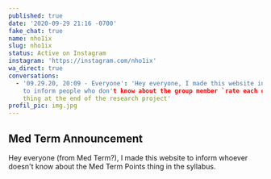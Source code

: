 ```yaml
---
published: true
date: '2020-09-29 21:16 -0700'
fake_chat: true
name: nho1ix
slug: nho1ix
status: Active on Instagram
instagram: 'https://instagram.com/nho1ix'
wa_direct: true
conversations:
  - '09.29.20, 20:09 - Everyone': 'Hey everyone, I made this website in order
    to inform people who don't know about the group member `rate each other`
    thing at the end of the research project'
profil_pic: img.jpg
---
```

## Med Term Announcement

Hey everyone (from Med Term?), I made this website to inform whoever doesn't
know about the Med Term Points thing in the syllabus.
